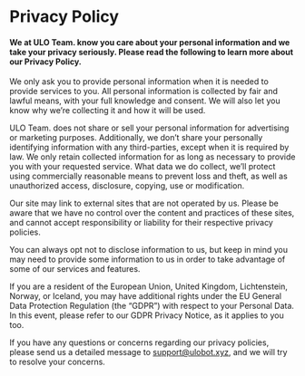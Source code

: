# Privacy Policy

#### We at ULO Team. know you care about your personal information and we take your privacy seriously. Please read the following to learn more about our Privacy Policy.

We only ask you to provide personal information when it is needed to provide services to you. All personal information is collected by fair and lawful means, with your full knowledge and consent. We will also let you know why we’re collecting it and how it will be used.

ULO Team. does not share or sell your personal information for advertising or marketing purposes. Additionally, we don’t share your personally identifying information with any third-parties, except when it is required by law.
We only retain collected information for as long as necessary to provide you with your requested service. What data we do collect, we’ll protect using commercially reasonable means to prevent loss and theft, as well as unauthorized access, disclosure, copying, use or modification.

Our site may link to external sites that are not operated by us. Please be aware that we have no control over the content and practices of these sites, and cannot accept responsibility or liability for their respective privacy policies.

You can always opt not to disclose information to us, but keep in mind you may need to provide some information to us in order to take advantage of some of our services and features.

If you are a resident of the European Union, United Kingdom, Lichtenstein, Norway, or Iceland, you may have additional rights under the EU General Data Protection Regulation (the “GDPR”) with respect to your Personal Data. In this event, please refer to our GDPR Privacy Notice, as it applies to you too.

If you have any questions or concerns regarding our privacy policies, please send us a detailed message to support@ulobot.xyz, and we will try to resolve your concerns.
